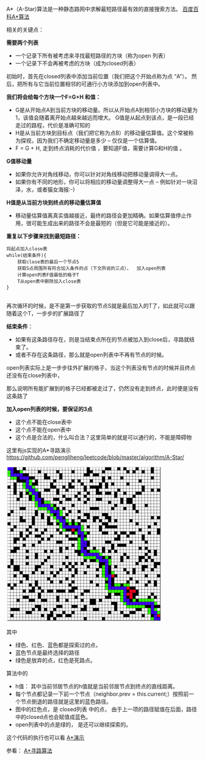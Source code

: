A*（A-Star)算法是一种静态路网中求解最短路径最有效的直接搜索方法。
[百度百科A*算法](https://baike.baidu.com/item/A%2A%E7%AE%97%E6%B3%95)

相关的关键点：

**需要两个列表**

* 一个记录下所有被考虑来寻找最短路径的方块（称为open 列表）
* 一个记录下不会再被考虑的方块（成为closed列表）

初始时，首先在closed列表中添加当前位置（我们把这个开始点称为点 “A”）。
然后，把所有与它当前位置相邻的可通行小方块添加到open列表中。


**我们将会给每个方块一个F=G+H 和值：**

* G是从开始点A到当前方块的移动量。所以从开始点A到相邻小方块的移动量为1，该值会随着离开始点越来越远而增大。  G值是从起点到该点，是一段已经走过的路程，代价是准确可知的
* H是从当前方块到目标点（我们把它称为点B）的移动量估算值。这个常被称为探视，因为我们不确定移动量是多少 – 仅仅是一个估算值。
* F = G + H, 走到终点消耗的代价值 ，要知道F值，需要计算G和H的值 。


**G值移动量** 

* 如果你允许对角线移动，你可以针对对角线移动把移动量调得大一点。
* 如果你有不同的地形，你可以将相应的移动量调整得大一点 – 例如针对一块沼泽，水，或者猫女海报:-)


**H值是从当前方块到终点的移动量估算值**

* 移动量估算值离真实值越接近，最终的路径会更加精确。如果估算值停止作用，很可能生成出来的路径不会是最短的（但是它可能是接近的）。


**重复以下步骤来找到最短路径：** 

```
将起点加入close表
while(结束条件){
	获取close表的最后一个节点S
	获取S点周围所有符合加入条件的点（下文所说的三点），	加入open列表
	计算open列表F值最低的格子T
	T从open表中删除加入close表
}


```
再次循环的时候，是不是第一步获取的节点S就是最后加入的T了，如此就可以跟随着这个T，一步步的扩展路径了

**结束条件**：

* 如果有这条路径存在，则是当结束点所在的节点被加入到close后，寻路就结束了。
* 或者不存在这条路径，那么就是open列表中不再有节点的时候。

open列表实际上是一步步往外扩展的格子，当这个列表没有节点的时候并且终点还没有在close列表中，

那么说明所有能扩展到的格子已经都被走过了，仍然没有走到终点，此时便是没有这条路了


**加入open列表的时候，要保证的3点**

* 这个点不能在close表中
* 这个点不能在open表中
* 这个点是合法的，什么叫合法？这里简单的就是可以通行的，不能是障碍物


这里有js实现的A*寻路演示
<https://github.com/pengliheng/leetcode/blob/master/algorithm/A-Star/>

![A*寻路演示](001.png)

其中

*  绿色、红色、蓝色都是探索过的点，
* 蓝色节点是最终选择的路径
*  绿色是放弃的点，红色是死路点。

算法中的

* h值： 其中当前邻居节点的h值就是当前邻居节点到终点的直线距离。
*  每个节点都记录一下前一个节点（neighbor.prev = this.current;）按照前一个节点倒退的路径就是这里的蓝色路径。
*  图中的红色点，是 closed列表 中的点， 由于上一项的路径赋值在后面，路径中的closed点也会赋值成蓝色。
*  open列表中的点是绿的， 是还可以继续探索的。

这个代码的执行也可以看  [A*演示](index.html)

参看：
[A*寻路算法](https://www.jianshu.com/p/65282bd32391)



